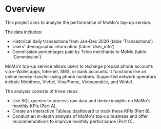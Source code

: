 # Overview

This project aims to analyze the performance of MoMo's top-up service.

The data includes:
* Historical daily transactions from Jan-Dec 2020 (table 'Transactions')
* Users' demographic information (table 'User_info')
* Commission percentages paid by Telco merchants to MoMo (table 'Commission')

MoMo's top-up service allows users to recharge prepaid phone accounts via e-Wallet apps, Internet, SMS, or bank accounts. It functions like an online money transfer using phone numbers. Supported network operators include Mobifone, Viettel, VinaPhone, Vietnamobile, and Wintel.

The analysis consists of three steps:

* Use SQL queries to process raw data and derive insights on MoMo's monthly KPIs (Part A).
* Create an interactive Tableau dashboard to track these KPIs (Part B).
* Conduct an in-depth analysis of MoMo's top-up business and offer recommendations to improve monthly performance (Part C).

